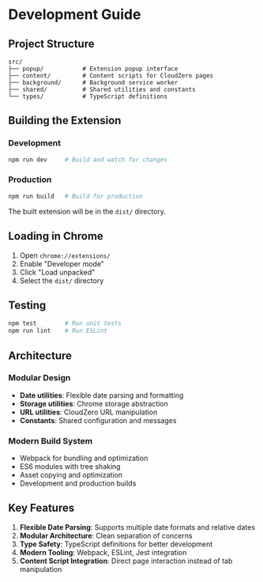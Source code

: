 # Development Guide

## Project Structure

```
src/
├── popup/           # Extension popup interface
├── content/         # Content scripts for CloudZero pages
├── background/      # Background service worker
├── shared/          # Shared utilities and constants
└── types/           # TypeScript definitions
```

## Building the Extension

### Development
```bash
npm run dev     # Build and watch for changes
```

### Production
```bash
npm run build   # Build for production
```

The built extension will be in the `dist/` directory.

## Loading in Chrome

1. Open `chrome://extensions/`
2. Enable "Developer mode"
3. Click "Load unpacked"
4. Select the `dist/` directory

## Testing

```bash
npm test        # Run unit tests
npm run lint    # Run ESLint
```

## Architecture

### Modular Design
- **Date utilities**: Flexible date parsing and formatting
- **Storage utilities**: Chrome storage abstraction
- **URL utilities**: CloudZero URL manipulation
- **Constants**: Shared configuration and messages

### Modern Build System
- Webpack for bundling and optimization
- ES6 modules with tree shaking
- Asset copying and optimization
- Development and production builds

## Key Features

1. **Flexible Date Parsing**: Supports multiple date formats and relative dates
2. **Modular Architecture**: Clean separation of concerns
3. **Type Safety**: TypeScript definitions for better development
4. **Modern Tooling**: Webpack, ESLint, Jest integration
5. **Content Script Integration**: Direct page interaction instead of tab manipulation